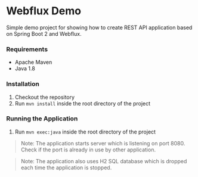 # Webflux Demo

Simple demo project for showing how to create REST API application based on Spring 
Boot 2 and Webflux.

### Requirements
- Apache Maven
- Java 1.8

### Installation
1. Checkout the repository
2. Run `mvn install` inside the root directory of the project

### Running the Application
1. Run `mvn exec:java` inside the root directory of the project

> Note: The application starts server which is listening on port 8080. Check if 
the port is already in use by other application.

> Note: The application also uses H2 SQL database which is dropped each time the
application is stopped.
